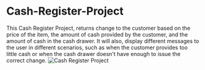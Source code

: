 # Cash-Register-Project
This Cash Register Project, returns change to the customer based on the price of the item, the amount of cash provided by the customer, and the amount of cash in the cash drawer.
It will also, display different messages to the user in different scenarios, such as when the customer provides too little cash or when the cash drawer doesn't have enough to issue the correct change.
![Cash Register Project](https://github.com/MichaelTong151/Cash-Register-Project/assets/147559650/97d11441-0611-4138-8e6d-70fff3401c38)
